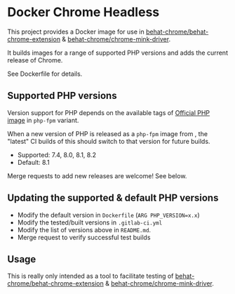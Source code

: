 # Docker Chrome Headless

This project provides a Docker image for use in [behat-chrome/behat-chrome-extension](https://gitlab.com/behat-chrome/behat-chrome-extension) & [behat-chrome/chrome-mink-driver](https://gitlab.com/behat-chrome/chrome-mink-driver).

It builds images for a range of supported PHP versions and adds the current release of Chrome.

See Dockerfile for details.

## Supported PHP versions

Version support for PHP depends on the available tags of [Official PHP image](https://hub.docker.com/_/php) in `php-fpm` variant.

When a new version of PHP is released as a `php-fpm` image from , the "latest" CI builds of this should switch to that version for future builds.

- Supported: 7.4, 8.0, 8.1, 8.2
- Default: 8.1

Merge requests to add new releases are welcome! See below.

## Updating the supported & default PHP versions

- Modify the default version in `Dockerfile` (`ARG PHP_VERSION=x.x`)
- Modify the tested/built versions in `.gitlab-ci.yml`
- Modify the list of versions above in `README.md`.
- Merge request to verify successful test builds

## Usage

This is really only intended as a tool to facilitate testing of [behat-chrome/behat-chrome-extension](https://gitlab.com/behat-chrome/behat-chrome-extension) & [behat-chrome/chrome-mink-driver](https://gitlab.com/behat-chrome/chrome-mink-driver).

